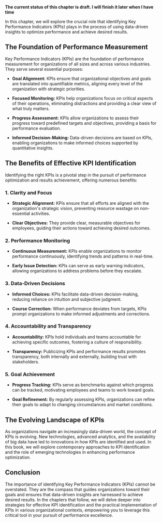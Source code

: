 **The current status of this chapter is draft. I will finish it later when I have time**

In this chapter, we will explore the crucial role that identifying Key Performance Indicators (KPIs) plays in the process of using data-driven insights to optimize performance and achieve desired results.

The Foundation of Performance Measurement
-----------------------------------------

Key Performance Indicators (KPIs) are the foundation of performance measurement for organizations of all sizes and across various industries. They serve several essential purposes:

* **Goal Alignment:** KPIs ensure that organizational objectives and goals are translated into quantifiable metrics, aligning every level of the organization with strategic priorities.

* **Focused Monitoring:** KPIs help organizations focus on critical aspects of their operations, eliminating distractions and providing a clear view of what truly matters.

* **Progress Assessment:** KPIs allow organizations to assess their progress toward predefined targets and objectives, providing a basis for performance evaluation.

* **Informed Decision-Making:** Data-driven decisions are based on KPIs, enabling organizations to make informed choices supported by quantitative insights.

The Benefits of Effective KPI Identification
--------------------------------------------

Identifying the right KPIs is a pivotal step in the pursuit of performance optimization and results achievement, offering numerous benefits:

### 1. **Clarity and Focus**

* **Strategic Alignment:** KPIs ensure that all efforts are aligned with the organization's strategic vision, preventing resource wastage on non-essential activities.

* **Clear Objectives:** They provide clear, measurable objectives for employees, guiding their actions toward achieving desired outcomes.

### 2. **Performance Monitoring**

* **Continuous Measurement:** KPIs enable organizations to monitor performance continuously, identifying trends and patterns in real-time.

* **Early Issue Detection:** KPIs can serve as early warning indicators, allowing organizations to address problems before they escalate.

### 3. **Data-Driven Decisions**

* **Informed Choices:** KPIs facilitate data-driven decision-making, reducing reliance on intuition and subjective judgment.

* **Course Correction:** When performance deviates from targets, KPIs prompt organizations to make informed adjustments and corrections.

### 4. **Accountability and Transparency**

* **Accountability:** KPIs hold individuals and teams accountable for achieving specific outcomes, fostering a culture of responsibility.

* **Transparency:** Publicizing KPIs and performance results promotes transparency, both internally and externally, building trust with stakeholders.

### 5. **Goal Achievement**

* **Progress Tracking:** KPIs serve as benchmarks against which progress can be tracked, motivating employees and teams to work toward goals.

* **Goal Refinement:** By regularly assessing KPIs, organizations can refine their goals to adapt to changing circumstances and market conditions.

The Evolving Landscape of KPIs
------------------------------

As organizations navigate an increasingly data-driven world, the concept of KPIs is evolving. New technologies, advanced analytics, and the availability of big data have led to innovations in how KPIs are identified and used. In this book, we will explore contemporary approaches to KPI identification and the role of emerging technologies in enhancing performance optimization.

Conclusion
----------

The importance of identifying Key Performance Indicators (KPIs) cannot be overstated. They are the compass that guides organizations toward their goals and ensures that data-driven insights are harnessed to achieve desired results. In the chapters that follow, we will delve deeper into strategies for effective KPI identification and the practical implementation of KPIs in various organizational contexts, empowering you to leverage this critical tool in your pursuit of performance excellence.
